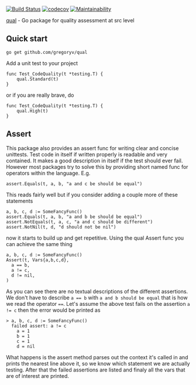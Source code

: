 [![Build Status](https://travis-ci.org/gregoryv/qual.svg?branch=master)](https://travis-ci.org/gregoryv/qual)
[![codecov](https://codecov.io/gh/gregoryv/qual/branch/master/graph/badge.svg)](https://codecov.io/gh/gregoryv/qual)
[![Maintainability](https://api.codeclimate.com/v1/badges/83083a5e52d4ffad3288/maintainability)](https://codeclimate.com/github/gregoryv/qual/maintainability)


[qual](https://godoc.org/github.com/gregoryv/qual) - Go package for quality assessment at src level

## Quick start

    go get github.com/gregoryv/qual

Add a unit test to your project

    func Test_CodeQuality(t *testing.T) {
	    qual.Standard(t)
	}

or if you are really brave, do

    func Test_CodeQuality(t *testing.T) {
	    qual.High(t)
	}

## Assert

This package also provides an assert func for writing clear and
concise unittests. Test code in itself if written properly is readable
and very contained. It makes a good description in itself if the test
should ever fail. However most packages try to solve this by providing
short named func for operators within the language. E.g.

    assert.Equals(t, a, b, "a and c be should be equal")

This reads fairly well but if you consider adding a couple more of these
statements

    a, b, c, d := SomeFancyFunc()
    assert.Equals(t, a, b, "a and b be should be equal")
    assert.NotEquals(t, a, c, "a and c should be different")
    assert.NotNil(t, d, "d should not be nil")

now it starts to build up and get repetitive.
Using the qual Assert func you can achieve the same thing

    a, b, c, d := SomeFancyFunc()
    Assert(t, Vars{a,b,c,d},
	  a == b,
	  a != c,
	  d != nil,
	)

As you can see there are no textual descriptions of the different
assertions. We don't have to describe `a == b` with `a and b should be
equal` that is how we read the operator `==`.  Let's assume the above
test fails on the assertion `a != c` then the error would be printed
as

    > a, b, c, d := SomeFancyFunc()
	  failed assert: a != c
	    a = 1
		b = 1
		c = 1
		d = nil

What happens is the assert method parses out the context it's called in
and prints the nearest line above it, so we know which statement we are
actually testing. After that the failed assertions are listed and finaly
all the vars that are of interest are printed.
